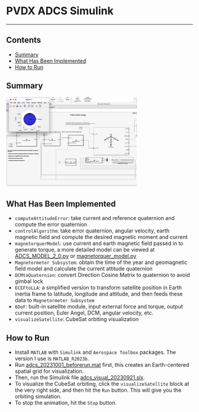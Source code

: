 # PVDX ADCS Simulink
-----

## Contents

- [Summary](#summary)
- [What Has Been Implemented](#what-has-been-implemented)
- [How to Run](#how-to-run)


## Summary
<img src="Brown_CubSat_ADCS_Simulink.png" width="70%" alt="ADCS Simlink Summary">

## What Has Been Implemented
- `computeAttitudeError`: take current and reference quaternion and compute the error quaternion
- `controlAlgorithm`: take error quaternion, angular velocity, earth magnetic field and compute the desired magnetic moment and current
- `magnetorquerModel`: use current and earth magnetic field passed in to generate torque, a more detailed model can be viewed at [ADCS_MODEL_2_0.py](/ADCS_MODEL_2_0.py) or [magnetorquer_model.py](/magnetorquer_model.py)
- `Magnetormeter Subsystem`: obtain the time of the year and geomagnetic field model and calculate the current attitude quaternion
- `DCMtoQuaternion`: convert Direction Cosine Matrix to quaternion to avoid gimbal lock
- `ECEFtoLLA`: a simplified version to transform satellite position in Earth inertia frame to latitude, longitude and attitude, and then feeds these data to `Magnetormeter Subsystem`
- `6DoF`: built-in satellite module, input external force and torque, output current position, Euler Angel, DCM, angular velocity, etc.
- `visualizeSatellite`: CubeSat orbiting visualization

## How to Run
- Install `MATLAB` with `Simulink` and `Aerospace Toolbox` packages. The version I use is `MATLAB_R2023b`.
- Run [adcs_20231001_beforerun.mat](adcs_20231001_beforerun.mat) first, this creates an Earth-centered spatial grid for visualization.
- Then, run the Simulink file [adcs_visual_20230921.slx](adcs_visual_20230921.slx).
- To visualize the CubeSat orbiting, click the `visualizeSatellite` block at the very right side, and then hit the `Run` button. This will give you the orbiting simulation.
- To stop the animation, hit the `Stop` button.